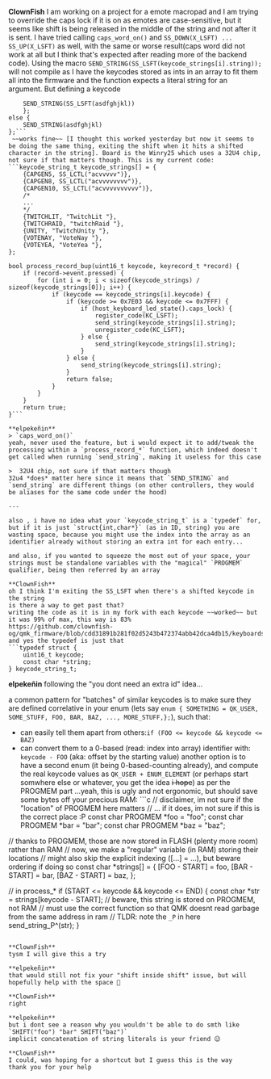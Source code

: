 **ClownFish**
I am working on a project for a emote macropad and I am trying to override the caps lock if it is on as emotes are case-sensitive, but it seems like shift is being released in the middle of the string and not after it is sent. I have tried calling `caps_word_on()` and `SS_DOWN(X_LSFT) ... SS_UP(X_LSFT)` as well, with the same or worse result(caps word did not work at all but I think that's expected after reading more of the backend code). Using the macro `SEND_STRING(SS_LSFT(keycode_strings[i].string));`  will not compile as I have the keycodes stored as ints in an array to fit them all into the firmware and the function expects a literal string for an argument. But defining a keycode 
``` if (host_keyboard_led_state().caps_lock) {
    SEND_STRING(SS_LSFT(asdfghjkl))
    };
else {
    SEND_STRING(asdfghjkl)
};```
 ~~works fine~~ [I thought this worked yesterday but now it seems to be doing the same thing, exiting the shift when it hits a shifted character in the string]. Board is the Winry25 which uses a 32U4 chip, not sure if that matters though. This is my current code:
```keycode_string_t keycode_strings[] = {
    {CAPGEN5, SS_LCTL("acvvvvv")},
    {CAPGEN8, SS_LCTL("acvvvvvvvv")},
    {CAPGEN10, SS_LCTL("acvvvvvvvvvv")},
    /*
    ...
    */
    {TWITCHLIT, "TwitchLit "},
    {TWITCHRAID, "twitchRaid "},
    {UNITY, "TwitchUnity "},
    {VOTENAY, "VoteNay "},
    {VOTEYEA, "VoteYea "},
};

bool process_record_bup(uint16_t keycode, keyrecord_t *record) {
    if (record->event.pressed) {
        for (int i = 0; i < sizeof(keycode_strings) / sizeof(keycode_strings[0]); i++) {
            if (keycode == keycode_strings[i].keycode) {
                if (keycode >= 0x7E03 && keycode <= 0x7FFF) {
                    if (host_keyboard_led_state().caps_lock) {
                        register_code(KC_LSFT);
                        send_string(keycode_strings[i].string);
                        unregister_code(KC_LSFT);
                    } else {
                        send_string(keycode_strings[i].string);
                    }
                } else {
                    send_string(keycode_strings[i].string);
                }
                return false;
            }
        }
    }
    return true;
}```

**elpekeñin**
> `caps_word_on()`
yeah, never used the feature, but i would expect it to add/tweak the processing within a `process_record_*` function, which indeed doesn't get called when running `send_string`, making it useless for this case

>  32U4 chip, not sure if that matters though
32u4 *does* matter here since it means that `SEND_STRING` and `send_string` are different things (on other controllers, they would be aliases for the same code under the hood)

---

also , i have no idea what your `keycode_string_t` is a `typedef` for, but if it is just `struct{int,char*}` (as in ID, string) you are wasting space, because you might use the index into the array as an identifier already without storing an extra int for each entry...

and also, if you wanted to squeeze the most out of your space, your strings must be standalone variables with the "magical" `PROGMEM` qualifier, being then referred by an array

**ClownFish**
oh I think I'm exiting the SS_LSFT when there's a shifted keycode in the string
is there a way to get past that?
writing the code as it is in my fork with each keycode ~~worked~~ but it was 99% of max, this way is 83%
https://github.com/clownfish-og/qmk_firmware/blob/cdd31891b281f02d5243b472374abb42dca4db15/keyboards/buppad/common/buppad_common.c
and yes the typedef is just that
```typedef struct {
    uint16_t keycode;
    const char *string;
} keycode_string_t;
```

**elpekeñin**
following the "you dont need an extra id" idea...

a common pattern for "batches" of similar keycodes is to make sure they are defined correlative in your enum (lets say `enum { SOMETHING = QK_USER, SOME_STUFF, FOO, BAR, BAZ, ..., MORE_STUFF,};`), such that:
* can easily tell them apart from others:`if (FOO <= keycode && keycode <= BAZ)`
* can convert them to a 0-based (read: index into array) identifier with: `keycode - FOO` (aka: offset by the starting value)
another option is to have a second enum (it being 0-based-counting already), and compute the real keycode values as `QK_USER + ENUM_ELEMENT` (or perhaps start somwhere else or whatever, you get the idea ~~i hope~~)
as per the PROGMEM part
...yeah, this is ugly and not ergonomic, but should save some bytes off your precious RAM: ```c
// disclaimer, im not sure if the "location" of PROGMEM here matters
// ... if it does, im not sure if this is the correct place :P
const char PROGMEM *foo = "foo";
const char PROGMEM *bar = "bar";
const char PROGMEM *baz = "baz";

// thanks to PROGMEM, those are now stored in FLASH (plenty more room) rather than RAM
// now, we make a "regular" variable (in RAM) storing their locations
// might also skip the explicit indexing ([...] = ...), but beware ordering if doing so
const char *strings[] = {
    [FOO - START] = foo,
    [BAR - START] = bar,
    [BAZ - START] = baz,
};

// in process_*
if (START <= keycode && keycode <= END) {
    const char *str = strings[keycode - START];
    // beware, this string is stored on PROGMEM, not RAM
    // must use the correct function so that QMK doesnt read garbage from the same address in ram
    // TLDR: note the `_P` in here
    send_string_P^(str);
}
```

**ClownFish**
tysm I will give this a try

**elpekeñin**
that would still not fix your "shift inside shift" issue, but will hopefully help with the space 🙂

**ClownFish**
right

**elpekeñin**
but i dont see a reason why you wouldn't be able to do smth like `SHIFT("foo") "bar" SHIFT("baz")`
implicit concatenation of string literals is your friend 😉

**ClownFish**
I could, was hoping for a shortcut but I guess this is the way
thank you for your help